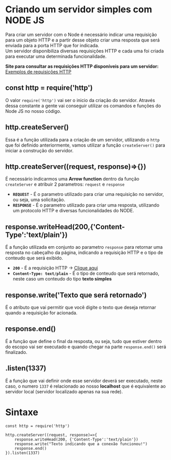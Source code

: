 # Criando um servidor simples com NODE JS  
Para criar um servidor com o Node é necessário indicar uma requisição para um objeto HTTP e a partir desse objeto criar uma resposta que será enviada para a porta HTTP que for indicada.  
Um servidor disponibiliza diversas requisições HTTP e cada uma foi criada para executar uma determinada funcionalidade.  

**Site para consultar as requisições HTTP disponíveis para um servidor:** [Exemplos de requisições HTTP](https://http.cat/)  

## const http = require('http')  
O valor `require('http')` vai ser o inicio da criação do servidor. Através dessa constante a gente vai conseguir utilizar os comandos e funções do Node JS no nosso código.  

## http.createServer()  
Essa é a função utilizada para a criação de um servidor, utilizando o `http` que foi definido anteriormente, vamos utilizar a função `createServer()` para iniciar a construção do servidor.  

## http.createServer((request, response)=>{})  
É necessário indicarmos uma **Arrow function** dentro da função `createServer` e atribuir 2 parametros: `request` e `response`  
- **`REQUEST`** - É o parametro utilizado para criar uma requisição no servidor, ou seja, uma solicitação.  
- **`RESPONSE`** - É o parametro utilizado para criar uma resposta, utilizando um protocolo HTTP e diversas funcionalidades do NODE.  

## response.writeHead(200,{'Content-Type':'text/plain'})  
É a função utilizada em conjunto ao parametro `response` para retornar uma resposta no cabeçalho da página, indicando a requisição HTTP e o tipo de conteudo que será exibido.  
- **`200`** - É a requisição HTTP -> [Clique aqui](https://http.cat/status/200)  
- **`Content-Type: text/plain`** - É o tipo de conteudo que será retornado, neste caso um conteudo do tipo **texto simples**  

## response.write('Texto que será retornado')  
É o atributo que vai permitir que você digite o texto que deseja retornar quando a requisição for acionada.  

## response.end()  
É a função que define o final da resposta, ou seja, tudo que estiver dentro do escopo vai ser executado e quando chegar na parte `response.end()` será finalizado.  

## .listen(1337)  
É a função que vai definir onde esse servidor deverá ser executado, neste caso, o numero `1337` é relacionado ao nosso **localhost** que é equivalente ao servidor local (servidor localizado apenas na sua rede).  

# Sintaxe  
```
const http = require('http')

http.createServer((request, response)=>{
    response.writeHead(200, {'Content-Type':'text/plain'})
    response.write("Texto indicando que a conexão funcionou!")
    response.end()
}).listen(1337)
```


